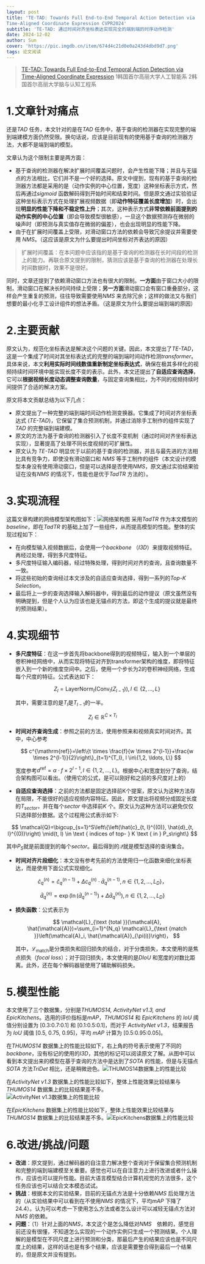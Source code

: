 ```yaml
---
layout: post
title: 'TE-TAD: Towards Full End-to-End Temporal Action Detection via
Time-Aligned Coordinate Expression CVPR2024'
subtitle: 'TE-TAD: 通过时间对齐坐标表达实现完全的端到端的时序动作检测'
date: 2024-12-02
author: Sun
cover: 'https://pic.imgdb.cn/item/674d4c21d0e0a243d4dbd9d7.png'
tags: 论文阅读
---
```


> [TE-TAD: Towards Full End-to-End Temporal Action Detection via Time-Aligned Coordinate Expression](https://openaccess.thecvf.com/CVPR2024)
> 1韩国首尔高丽大学人工智能系 2韩国首尔高丽大学脑与认知工程系

# 1.文章针对痛点

还是*TAD* 任务，本文针对的是在*TAD* 任务中，基于查询的检测器在实现完整的端到端建模方面仍然受限。换句话说，应该是目前现有的使用基于查询的检测器方法，大都不是端到端的模型。

文章认为这个限制主要是两方面：

* 基于查询的检测器在解决扩展时间覆盖问题时，会产生性能下降；并且与无锚点的方法相比，它们并不是一个好的选择。原文中提到，现有的基于查询的检测器方法都是采用的是（动作实例的中心位置，宽度）这种坐标表示方式，然后再通过*sigmoid* 函数解码得到开始时间和结束时间。但是原文通过实验验证这种坐标表示方式在处理扩展视频数据（即**动作特征覆盖长度增加**）时，会出现**明显的性能下降和不稳定性上升**；其次，这种表示方式**非常依赖前面提到的动作实例的中心位置**（即会导致模型很敏感），一旦这个数据预测存在微弱的噪声时（即预测与真实值存在微弱的偏差），也会出现明显的性能下降。
* 由于在扩展时间覆盖上受限，对滑动窗口方法的依赖会导致冗余提议并需要使用 *NMS*。（这应该是原文为什么要提出时间坐标对齐表达的原因）

> 扩展时间覆盖：在本问题中应该指的是基于查询的检测器在长时间段的检测上的能力。再联合原文提到的限制，猜测应该是基于查询的检测器在处理长时间数据时，效果不是很好。

同时，文章还提到了依赖滑动窗口方法也有很大的限制。**一方面**由于窗口大小的限制，滑动窗口在解决长时间持续上受限；**另一方面**滑动窗口会有窗口重叠部分，这样会产生重复的预测，往往导致需要使用*NMS* 来去除冗余；这样的做法又与我们想要的最小化手工设计组件的想法矛盾。（这是原文为什么要提出端到端的原因）

# 2.主要贡献

原文认为，规范化坐标表达是解决这个问题的关键。因此，本文提出了*TE-TAD*，这是一个集成了时间对其坐标表达式的完整的端到端时间动作检测*transformer*。具体来说，本文**利用实际时间线数值重新制定坐标表达式**，确保在极其多样化的视频持续时间环境中能实现长度不变的表示。此外，本文还提出了**自适应查询选择**，它可以**根据视频长度动态调整查询数量**，与固定查询集相比，为不同的视频持续时间提供了合适的解决方案。

原文将本文贡献总结为以下几点：

* 原文提出了一种完整的端到端时间动作检测变换器。它集成了时间对齐坐标表达式 (*TE-TAD*)，它保留了集合预测机制，并通过消除手工制作的组件实现了 *TAD* 的完整端到端建模。
* 原文的方法为基于查询的检测器引入了长度不变机制（通过时间对齐坐标表达实现），显著提高了处理不同长度视频的可扩展性。
* 原文认为 *TE-TAD* 明显优于以前的基于查询的检测器，并且与最先进的方法相比具有竞争力，即使没有滑动窗口和 *NMS* 等手工制作的组件（本文设计的模型本身没有使用滑动窗口，但是可以选择是否使用*NMS*，原文通过实验结果验证在没有*NMS* 的情况下，性能也是优于*TadTR* 方法的）。

# 3.实现流程

这篇文章构建的网络模型架构图如下：![网络架构图](https://pic.imgdb.cn/item/674c0cdcd0e0a243d4db956d.png)
采用*TadTR* 作为本文模型的*baseline*，即在*TadTR* 的基础上加了一些组件，从而提高模型的性能。整体的实现过程如下：

* 在向模型输入视频数据后，会使用一个*backbone* （*I3D*）来提取视频特征。再经过处理，得到多尺度特征。
* 多尺度特征输入编码器，经过特殊处理，得到时间对齐的查询，且查询数量不一致。
* 将这些初始的查询经过本文涉及的自适应查询选择，得到一系列的*Top-K Selection*。
* 最后将上一步的查询选择输入解码器中，得到最后的动作提议（原文虽然没有明确提到，但是个人认为应该也是无锚点的方法，即这个生成的提议就是最终的预测结果）。

# 4.实现细节

* **多尺度特征**：在这一步首先将backbone得到的视频特征，输入到一个单层的卷积神经网络中，从而实现将特征对齐到transformer架构的维度，即将特征嵌入到一个新的维度空间中。之后，使用一个步长为2的卷积神经网络，生成每个尺度的特征。公式表达如下：
  
  $$ Z_l=\operatorname{LayerNorm}_l\left(\operatorname{Conv}_l\left(Z_{l-1}\right)\right), l \in\{2, \ldots, L\} $$

   其中，需要注意的是$T_l$是$T_{l-1}$的一半。

$$
Z_l \in \mathbb{R}^{C \times T_l}
$$

* **时间对齐查询生成**：参照之前的方法，使用参照来和视频真实时间对齐。其中，中心参考
  
  $$
  c^{\mathrm{ref}}=\left\{t \times \frac{f}{w \times 2^{l-1}}+\frac{w \times 2^{l-1}}{2}\right\}_{t=1}^{T_l}, l \in\{1,2, \ldots, L\}
  $$
  
  宽度参考$d^{\mathrm{ref}}=\alpha \cdot f \times 2^{l-1}, l \in\{1,2, \ldots, L\}$。根据中心和宽度划分了查询，结合架构图可以看出。（使用它的公式，是可以刚好和之前的多尺度对上的）
* **自适应查询选择**：之前的方法都是固定选择前K个提案，原文认为这种方法存在局限，不能很好的适应视频内容特征。因此，原文提出将视频分成固定长度的$T_{sector}$，并在每个*sector* 中选择前*K* 个。原文认为这种方法可以避免仅仅只选择部分数据。这个过程用公式表示如下:

$$
\mathcal{Q}=\bigcup_{s=1}^S\left\{\left(\hat{c}_{t, l}^{(0)}, \hat{d}_{t, l}^{(0)}\right) \mid(t, l) \in \text { indices of top- } K \text { in } P_s\right\}
$$

其中$P_S$就是前面提到的每个*sector*。最后得到的$\mathcal{Q}$就是模型选择的查询集合。

* **时间对齐片段细化**：本文没有参考先前的方法使用归一化函数来细化坐标表达，而是使用下面公式实现细化。

$$
\hat{c}_q^{(n)}=\hat{c}_q^{(n-1)}+\Delta c_q^{(n)} \cdot \hat{d}_q^{(n-1)}, n \in\left\{1,2, \ldots, L_D\right\}，
$$

$$
\hat{d}_q^{(n)}=\exp \left(\ln \left(\hat{d}_q^{(n-1)}\right)+\Delta \hat{d}_q^{(n)}\right), n \in\left\{1,2, \ldots, L_D\right\}
$$

* **损失函数**：公式表示为
  
  $$
  \mathcal{L}_{\text {total }}(\mathcal{A}, \hat{\mathcal{A}})=\sum_{i=1}^{N_q} \mathcal{L}_{\text {match }}\left(\mathcal{A}_i, \hat{\mathcal{A}}_{\pi(i)}\right)，
  $$
  
  其中，$\mathcal{L}_{\text {match}}$是分类损失和回归损失的结合，对于分类损失，本文使用的是焦点损失（*focal loss*）；对于回归损失，本文使用的是*DIoU* 和宽度的对数比距离。此外，还在每个解码器层使用了辅助解码损失。



# 5.模型性能

本文使用了三个数据集，分别是*THUMOS14, ActivityNet v1.3, and EpicKitchens*。选用的评价指标是*mAP*，*THUMOS14* 和 *EpicKitchens* 的 *IoU* 阈值分别设置为 [0.3:0.7:0.1] 和 [0.1:0.5:0.1]，而对于 *ActivityNet v1.3*，结果报告为 *IoU* 阈值 [0.5, 0.75, 0.95]，平均 *mAP* 计算为 [0.5:0.95:0.05]。

在*THUMOS14* 数据集上的性能比较如下，右上角的符号表示使用了不同的*backbone*，没有标记的使用的*I3D*，其他的标记可以阅读原文了解。从图中可以看到本文提出来的模型在基于查询的方法中是达到了*SOTA* 的性能，但是与无锚点*SOTA* 方法*TriDet* 相比，还是稍微逊色。![THUMOS14数据集上的性能比较](https://pic.imgdb.cn/item/674d4598d0e0a243d4dbd8c7.png)

在*ActivityNet v1.3* 数据集上的性能比较如下，整体上性能效果比较结果与*THUMOS14* 数据集上的比较结果差不多。![ActivityNet v1.3数据集上的性能比较](https://pic.imgdb.cn/item/674d469cd0e0a243d4dbd8ef.png)

在*EpicKitchens* 数据集上的性能比较如下，整体上性能效果比较结果与*THUMOS14* 数据集上的比较结果差不多。![EpicKitchens数据集上的性能比较](https://pic.imgdb.cn/item/674d473ad0e0a243d4dbd909.png)

# 6.改进/挑战/问题

* **改进**：原文提到，通过解码器的自注意力解决整个查询对于保留集合预测机制和完整的端到端建模至关重要。感觉也可以在自注意力上进行改进或者什么操作，应该也可以提升性能。目前大语言模型结合计算机视觉的方法很多，这个任务应该也可以结合文本模态试试。
* **挑战**：根据本文的实验结果，目前的无锚点方法是十分依赖*NMS* 后处理方法的（从实验结果中可以看到在不使用*NMS* 的情况下，平均*mAP* 下降了24.4）。认为可以考虑一下使用怎么方法或者怎么设计可以减轻无锚点方法对*NMS* 的依赖。
* **问题**：（1）针对上面的*NMS*，本文这个是怎么降低对*NMS*　依赖的，感觉目前还没有很懂，不知道怎么实现的一个动作实例只生成一个预测结果。个人理解的是模型在不同尺度上进行预测和分类，那最后产生的结果应该也是不同尺度上的结果，这样的话也是有多个结果，应该是需要整合得到最后一个结果的，但是原文并没有提到。

